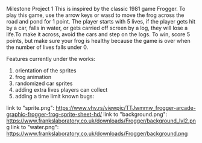 Milestone Project 1
This is inspired by the classic 1981 game Frogger. To play this game, use the arrow keys or wasd to move the frog across the road and pond for 1 point. The player starts with 5 lives, if the player gets hit by a car, falls in water, or gets carried off screen by a log, they will lose a life.To make it across, avoid the cars and step on the logs. To win, score 5 points, but make sure your frog is healthy because the game is over when the number of lives falls under 0.

Features currently under the works: 
1. orientation of the sprites
2. frog animation
3. randomized car sprites
4. adding extra lives players can collect
5. adding a time limit
known bugs:


link to "sprite.png": https://www.vhv.rs/viewpic/TTJwmmw_frogger-arcade-graphic-frogger-frog-sprite-sheet-hd/
link to "background.png": https://www.frankslaboratory.co.uk/downloads/Frogger/background_lvl2.png
link to "water.png": https://www.frankslaboratory.co.uk/downloads/Frogger/background.png
